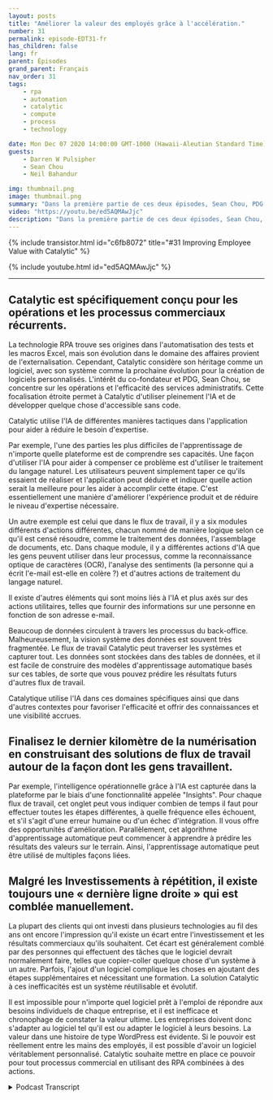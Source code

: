 ```yaml
---
layout: posts
title: "Améliorer la valeur des employés grâce à l'accélération."
number: 31
permalink: episode-EDT31-fr
has_children: false
lang: fr
parent: Épisodes
grand_parent: Français
nav_order: 31
tags:
    - rpa
    - automation
    - catalytic
    - compute
    - process
    - technology

date: Mon Dec 07 2020 14:00:00 GMT-1000 (Hawaii-Aleutian Standard Time)
guests:
    - Darren W Pulsipher
    - Sean Chou
    - Neil Bahandur

img: thumbnail.png
image: thumbnail.png
summary: "Dans la première partie de ces deux épisodes, Sean Chou, PDG de Catalytic, et Neil Bahandur, responsable des partenariats chez Catalytic, se joignent à Darren pour discuter de la technologie de Catalytic et de la manière dont les RPAs peuvent aider les employés à devenir plus précieux grâce à l'automatisation des processus répétables du back-office."
video: "https://youtu.be/ed5AQMAwJjc"
description: "Dans la première partie de ces deux épisodes, Sean Chou, PDG de Catalytic, et Neil Bahandur, responsable des partenariats chez Catalytic, se joignent à Darren pour discuter de la technologie de Catalytic et de la manière dont les RPAs peuvent aider les employés à devenir plus précieux grâce à l'automatisation des processus répétables du back-office."
---
```


<div>
{% include transistor.html id="c6fb8072" title="#31 Improving Employee Value with Catalytic" %}

{% include youtube.html id="ed5AQMAwJjc" %}
</div>

---

## Catalytic est spécifiquement conçu pour les opérations et les processus commerciaux récurrents.

La technologie RPA trouve ses origines dans l'automatisation des tests et les macros Excel, mais son évolution dans le domaine des affaires provient de l'externalisation. Cependant, Catalytic considère son héritage comme un logiciel, avec son système comme la prochaine évolution pour la création de logiciels personnalisés. L'intérêt du co-fondateur et PDG, Sean Chou, se concentre sur les opérations et l'efficacité des services administratifs. Cette focalisation étroite permet à Catalytic d'utiliser pleinement l'IA et de développer quelque chose d'accessible sans code.

Catalytic utilise l'IA de différentes manières tactiques dans l'application pour aider à réduire le besoin d'expertise.

Par exemple, l'une des parties les plus difficiles de l'apprentissage de n'importe quelle plateforme est de comprendre ses capacités. Une façon d'utiliser l'IA pour aider à compenser ce problème est d'utiliser le traitement du langage naturel. Les utilisateurs peuvent simplement taper ce qu'ils essaient de réaliser et l'application peut déduire et indiquer quelle action serait la meilleure pour les aider à accomplir cette étape. C'est essentiellement une manière d'améliorer l'expérience produit et de réduire le niveau d'expertise nécessaire.

Un autre exemple est celui que dans le flux de travail, il y a six modules différents d'actions différentes, chacun nommé de manière logique selon ce qu'il est censé résoudre, comme le traitement des données, l'assemblage de documents, etc. Dans chaque module, il y a différentes actions d'IA que les gens peuvent utiliser dans leur processus, comme la reconnaissance optique de caractères (OCR), l'analyse des sentiments (la personne qui a écrit l'e-mail est-elle en colère ?) et d'autres actions de traitement du langage naturel.

Il existe d'autres éléments qui sont moins liés à l'IA et plus axés sur des actions utilitaires, telles que fournir des informations sur une personne en fonction de son adresse e-mail.

Beaucoup de données circulent à travers les processus du back-office. Malheureusement, la vision système des données est souvent très fragmentée. Le flux de travail Catalytic peut traverser les systèmes et capturer tout. Les données sont stockées dans des tables de données, et il est facile de construire des modèles d'apprentissage automatique basés sur ces tables, de sorte que vous pouvez prédire les résultats futurs d'autres flux de travail.

Catalytique utilise l'IA dans ces domaines spécifiques ainsi que dans d'autres contextes pour favoriser l'efficacité et offrir des connaissances et une visibilité accrues.

## Finalisez le dernier kilomètre de la numérisation en construisant des solutions de flux de travail autour de la façon dont les gens travaillent.

Par exemple, l'intelligence opérationnelle grâce à l'IA est capturée dans la plateforme par le biais d'une fonctionnalité appelée "Insights". Pour chaque flux de travail, cet onglet peut vous indiquer combien de temps il faut pour effectuer toutes les étapes différentes, à quelle fréquence elles échouent, et s'il s'agit d'une erreur humaine ou d'un échec d'intégration. Il vous offre des opportunités d'amélioration. Parallèlement, cet algorithme d'apprentissage automatique peut commencer à apprendre à prédire les résultats des valeurs sur le terrain. Ainsi, l'apprentissage automatique peut être utilisé de multiples façons liées.

## Malgré les Investissements à répétition, il existe toujours une « dernière ligne droite » qui est comblée manuellement.

La plupart des clients qui ont investi dans plusieurs technologies au fil des ans ont encore l'impression qu'il existe un écart entre l'investissement et les résultats commerciaux qu'ils souhaitent. Cet écart est généralement comblé par des personnes qui effectuent des tâches que le logiciel devrait normalement faire, telles que copier-coller quelque chose d'un système à un autre. Parfois, l'ajout d'un logiciel complique les choses en ajoutant des étapes supplémentaires et nécessitant une formation. La solution Catalytic à ces inefficacités est un système réutilisable et évolutif.

Il est impossible pour n'importe quel logiciel prêt à l'emploi de répondre aux besoins individuels de chaque entreprise, et il est inefficace et chronophage de constater la valeur ultime. Les entreprises doivent donc s'adapter au logiciel tel qu'il est ou adapter le logiciel à leurs besoins. La valeur dans une histoire de type WordPress est évidente. Si le pouvoir est réellement entre les mains des employés, il est possible d'avoir un logiciel véritablement personnalisé. Catalytic souhaite mettre en place ce pouvoir pour tout processus commercial en utilisant des RPA combinées à des actions.



<details>
<summary> Podcast Transcript </summary>

<p></p>

</details>
